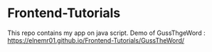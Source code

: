 # Frontend-Tutorials

This repo contains my app on java script.
Demo of GussThgeWord : https://elnemr01.github.io/Frontend-Tutorials/GussTheWord/
